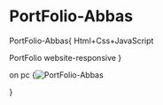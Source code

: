 # PortFolio-Abbas
PortFolio-Abbas{
Html+Css+JavaScript

PortFolio website-responsive
}

on pc {![PortFolio-Abbas](https://user-images.githubusercontent.com/75854041/114790754-f74e8580-9d8d-11eb-9ca7-3a1d5ea03aae.png)



}


